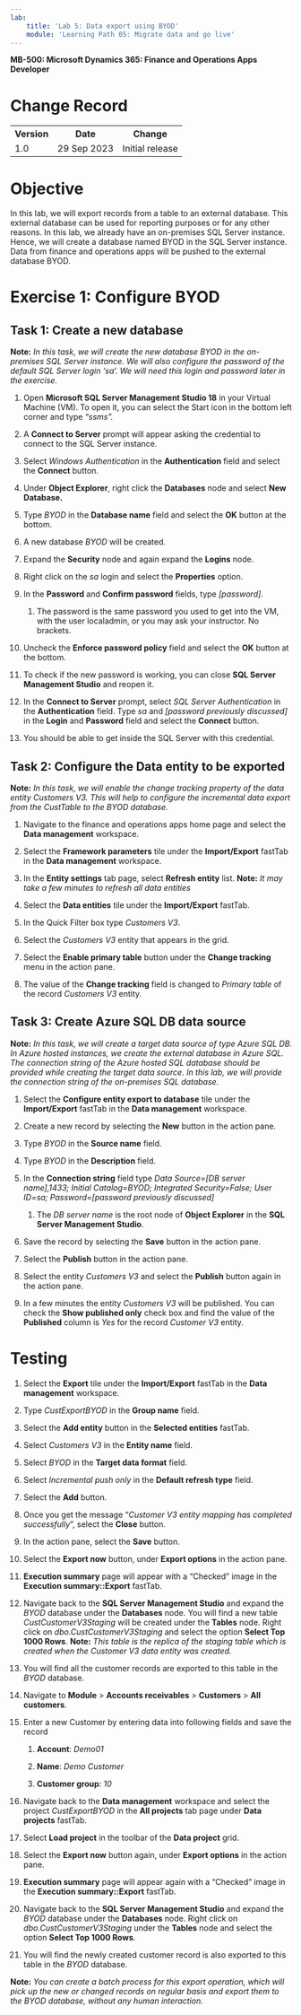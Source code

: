 ```yaml
---
lab:
    title: 'Lab 5: Data export using BYOD'
    module: 'Learning Path 05: Migrate data and go live'
---
```


**MB-500: Microsoft Dynamics 365: Finance and Operations Apps Developer**


# Change Record

<html>
<table><tr><th>Version</th><th>Date</th><th>Change</th></tr>
<tr><td>1.0</td><td>29 Sep 2023</td><td>Initial release</td></tr>
</table>
</html>


# Objective

In this lab, we will export records from a table to an external database. This
external database can be used for reporting purposes or for any other reasons.
In this lab, we already have an on-premises SQL Server instance. Hence, we will
create a database named BYOD in the SQL Server instance. Data from finance and
operations apps will be pushed to the external database BYOD.

# Exercise 1: Configure BYOD


## Task 1: Create a new database

**Note:** *In this task, we will create the new database BYOD in the on-premises SQL Server instance. We will also configure the password of the default SQL Server login ‘sa’. We will need this login and password later in the exercise.*


1.  Open **Microsoft SQL Server Management Studio 18** in your Virtual Machine
    (VM). To open it, you can select the Start icon in the bottom left corner
    and type *“ssms”.*

2.  A **Connect to Server** prompt will appear asking the credential to connect
    to the SQL Server instance.

3.  Select *Windows Authentication* in the **Authentication** field and select
    the **Connect** button.

4.  Under **Object Explorer**, right click the **Databases** node and select
    **New Database.**

5.  Type *BYOD* in the **Database name** field and select the **OK** button at
    the bottom.

6.  A new database *BYOD* will be created.

7.  Expand the **Security** node and again expand the **Logins** node.

8.  Right click on the *sa* login and select the **Properties** option.

9.  In the **Password** and **Confirm password** fields, type *[password]*.

    1.  The password is the same password you used to get into the VM, with the
        user localadmin, or you may ask your instructor. No brackets.

10. Uncheck the **Enforce password policy** field and select the **OK** button
    at the bottom.

11. To check if the new password is working, you can close **SQL Server
    Management Studio** and reopen it.

12. In the **Connect to Server** prompt, select *SQL Server Authentication* in
    the **Authentication** field. Type *sa* and *[password previously
    discussed]* in the **Login** and **Password** field and select the
    **Connect** button.

13. You should be able to get inside the SQL Server with this credential.

## Task 2: Configure the Data entity to be exported

**Note:** *In this task, we will enable the change tracking property of the data entity Customers V3. This will help to configure the incremental data export from the CustTable to the BYOD database.*


1.  Navigate to the finance and operations apps home page and select the **Data
    management** workspace.

2.  Select the **Framework parameters** tile under the **Import/Export** fastTab
    in the **Data management** workspace.

3.  In the **Entity settings** tab page, select **Refresh entity** list.
**Note:** *It may take a few minutes to refresh all data entities*

4.  Select the **Data entities** tile under the **Import/Export** fastTab.

5.  In the Quick Filter box type *Customers V3*.

6.  Select the *Customers V3* entity that appears in the grid.

7.  Select the **Enable primary table** button under the **Change tracking**
    menu in the action pane.

8.  The value of the **Change tracking** field is changed to *Primary table* of
    the record *Customers V3* entity.

## Task 3: Create Azure SQL DB data source

**Note:** *In this task, we will create a target data source of type Azure SQL DB. In Azure hosted instances, we create the external database in Azure SQL. The connection string of the Azure hosted SQL database should be provided while creating the target data source. In this lab, we will provide the connection string of the on-premises SQL database.*


1.  Select the **Configure entity export to database** tile under the
    **Import/Export** fastTab in the **Data management** workspace.

2.  Create a new record by selecting the **New** button in the action pane.

3.  Type *BYOD* in the **Source name** field.

4.  Type *BYOD* in the **Description** field.

5.  In the **Connection string** field type *Data Source=[DB server name],1433;
    Initial Catalog=BYOD; Integrated Security=False; User ID=sa;
    Password=[password previously discussed]*

    1.  The *DB server name* is the root node of **Object Explorer** in the
        **SQL Server Management Studio**.

6.  Save the record by selecting the **Save** button in the action pane.

7.  Select the **Publish** button in the action pane.

8.  Select the entity *Customers V3* and select the **Publish** button again in
    the action pane.

9.  In a few minutes the entity *Customers V3* will be published. You can check
    the **Show published only** check box and find the value of the
    **Published** column is *Yes* for the record *Customer V3* entity.

# Testing

1.  Select the **Export** tile under the **Import/Export** fastTab in the **Data
    management** workspace.

2.  Type *CustExportBYOD* in the **Group name** field.

3.  Select the **Add entity** button in the **Selected entities** fastTab.

4.  Select *Customers V3* in the **Entity name** field.

5.  Select *BYOD* in the **Target data format** field.

6.  Select *Incremental push only* in the **Default refresh type** field.

7.  Select the **Add** button.

8.  Once you get the message “*Customer V3 entity mapping has completed
    successfully*”, select the **Close** button.

9.  In the action pane, select the **Save** button.

10. Select the **Export now** button, under **Export options** in the action
    pane.

11. **Execution summary** page will appear with a “Checked” image in the
    **Execution summary::Export** fastTab.

12. Navigate back to the **SQL Server Management Studio** and expand the *BYOD*
    database under the **Databases** node. You will find a new table
    *CustCustomerV3Staging* will be created under the **Tables** node. Right
    click on *dbo.CustCustomerV3Staging* and select the option **Select Top 1000
    Rows**.
**Note:** *This table is the replica of the staging table which is created when the Customer V3 data entity was created.*


13. You will find all the customer records are exported to this table in the
    *BYOD* database.

14. Navigate to **Module** \> **Accounts receivables** \> **Customers** \> **All
    customers**.

15. Enter a new Customer by entering data into following fields and save the
    record

    1.  **Account**: *Demo01*

    2.  **Name**: *Demo Customer*

    3.  **Customer group**: *10*

16. Navigate back to the **Data management** workspace and select the project
    *CustExportBYOD* in the **All projects** tab page under **Data projects**
    fastTab.

17. Select **Load project** in the toolbar of the **Data project** grid.

18. Select the **Export now** button again, under **Export options** in the
    action pane.

19. **Execution summary** page will appear again with a “Checked” image in the
    **Execution summary::Export** fastTab.

20. Navigate back to the **SQL Server Management Studio** and expand the *BYOD*
    database under the **Databases** node. Right click on
    *dbo.CustCustomerV3Staging* under the **Tables** node and select the option
    **Select Top 1000 Rows**.

21. You will find the newly created customer record is also exported to this
    table in the *BYOD* database.

**Note:** *You can create a batch process for this export operation, which will pick up the new or changed records on regular basis and export them to the BYOD database, without any human interaction.*
